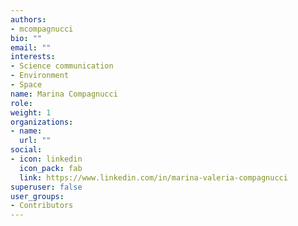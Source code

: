 ```yaml
---
authors:
- mcompagnucci
bio: ""
email: ""
interests:
- Science communication
- Environment
- Space
name: Marina Compagnucci
role:
weight: 1
organizations:
- name: 
  url: ""
social:
- icon: linkedin
  icon_pack: fab
  link: https://www.linkedin.com/in/marina-valeria-compagnucci
superuser: false
user_groups:
- Contributors
---
```

